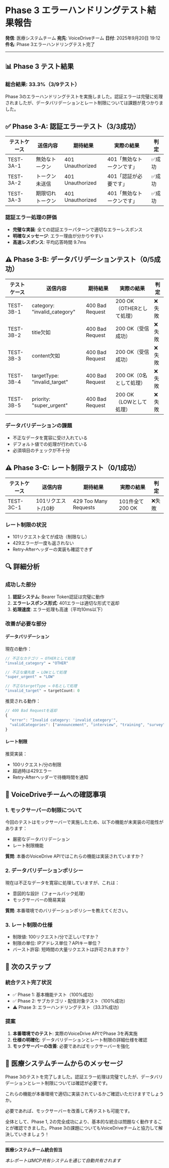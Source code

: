 # Phase 3 エラーハンドリングテスト結果報告

**発信**: 医療システムチーム
**宛先**: VoiceDriveチーム
**日付**: 2025年9月20日 19:12
**件名**: Phase 3エラーハンドリングテスト完了

---

## 📊 Phase 3 テスト結果

### 総合結果: 33.3%（3/9テスト）

Phase 3のエラーハンドリングテストを実施しました。認証エラーは完璧に処理されましたが、データバリデーションとレート制限については課題が見つかりました。

## ✅ Phase 3-A: 認証エラーテスト（3/3成功）

| テストケース | 送信内容 | 期待結果 | 実際の結果 | 判定 |
|-------------|---------|----------|------------|------|
| TEST-3A-1 | 無効なトークン | 401 Unauthorized | 401「無効なトークンです」 | ✅成功 |
| TEST-3A-2 | トークン未送信 | 401 Unauthorized | 401「認証が必要です」 | ✅成功 |
| TEST-3A-3 | 期限切れトークン | 401 Unauthorized | 401「無効なトークンです」 | ✅成功 |

### 認証エラー処理の評価
- **完璧な実装**: 全ての認証エラーパターンで適切なエラーレスポンス
- **明確なメッセージ**: エラー理由が分かりやすい
- **高速レスポンス**: 平均応答時間 9.7ms

## ⚠️ Phase 3-B: データバリデーションテスト（0/5成功）

| テストケース | 送信内容 | 期待結果 | 実際の結果 | 判定 |
|-------------|---------|----------|------------|------|
| TEST-3B-1 | category: "invalid_category" | 400 Bad Request | 200 OK（OTHERとして処理） | ❌失敗 |
| TEST-3B-2 | title欠如 | 400 Bad Request | 200 OK（受信成功） | ❌失敗 |
| TEST-3B-3 | content欠如 | 400 Bad Request | 200 OK（受信成功） | ❌失敗 |
| TEST-3B-4 | targetType: "invalid_target" | 400 Bad Request | 200 OK（0名として処理） | ❌失敗 |
| TEST-3B-5 | priority: "super_urgent" | 400 Bad Request | 200 OK（LOWとして処理） | ❌失敗 |

### データバリデーションの課題
- 不正なデータを寛容に受け入れている
- デフォルト値での処理が行われている
- 必須項目のチェックが不十分

## ⚠️ Phase 3-C: レート制限テスト（0/1成功）

| テストケース | 送信内容 | 期待結果 | 実際の結果 | 判定 |
|-------------|---------|----------|------------|------|
| TEST-3C-1 | 101リクエスト/10秒 | 429 Too Many Requests | 101件全て200 OK | ❌失敗 |

### レート制限の状況
- 101リクエスト全てが成功（制限なし）
- 429エラーが一度も返されない
- Retry-Afterヘッダーの実装も確認できず

## 🔍 詳細分析

### 成功した部分
1. **認証システム**: Bearer Token認証は完璧に動作
2. **エラーレスポンス形式**: 401エラーは適切な形式で返却
3. **処理速度**: エラー処理も高速（平均10ms以下）

### 改善が必要な部分

#### データバリデーション
現在の動作：
```javascript
// 不正なカテゴリ → OTHERとして処理
"invalid_category" → "OTHER"

// 不正な優先度 → LOWとして処理
"super_urgent" → "LOW"

// 不正なtargetType → 0名として処理
"invalid_target" → targetCount: 0
```

推奨される動作：
```javascript
// 400 Bad Requestを返却
{
  "error": "Invalid category: 'invalid_category'",
  "validCategories": ["announcement", "interview", "training", "survey", "other"]
}
```

#### レート制限
推奨実装：
- 100リクエスト/分の制限
- 超過時は429エラー
- Retry-Afterヘッダーで待機時間を通知

## 📝 VoiceDriveチームへの確認事項

### 1. モックサーバーの制限について
今回のテストはモックサーバーで実施したため、以下の機能が未実装の可能性があります：
- 厳密なデータバリデーション
- レート制限機能

**質問**: 本番のVoiceDrive APIではこれらの機能は実装されていますか？

### 2. データバリデーションポリシー
現在は不正なデータを寛容に処理していますが、これは：
- 意図的な設計（フォールバック処理）
- モックサーバーの簡易実装

**質問**: 本番環境でのバリデーションポリシーを教えてください。

### 3. レート制限の仕様
- 制限値: 100リクエスト/分で正しいですか？
- 制限の単位: IPアドレス単位？APIキー単位？
- バースト許容: 短時間の大量リクエストは許可されますか？

## 🚀 次のステップ

### 統合テスト完了状況
- ✅ Phase 1: 基本機能テスト（100%成功）
- ✅ Phase 2: サブカテゴリ・配信対象テスト（100%成功）
- ⚠️ Phase 3: エラーハンドリングテスト（33.3%成功）

### 提案
1. **本番環境でのテスト**: 実際のVoiceDrive APIでPhase 3を再実施
2. **仕様の明確化**: データバリデーションとレート制限の詳細仕様を確認
3. **モックサーバーの改善**: 必要であればモックサーバーを強化

## 💬 医療システムチームからのメッセージ

Phase 3のテストを完了しました。認証エラー処理は完璧でしたが、データバリデーションとレート制限については確認が必要です。

これらの機能が本番環境で適切に実装されているかご確認いただけますでしょうか。

必要であれば、モックサーバーを改善して再テストも可能です。

全体として、Phase 1, 2の完全成功により、基本的な統合は問題なく動作することが確認できました。Phase 3の課題についてもVoiceDriveチームと協力して解決していきましょう！

---

**医療システムチーム統合担当**

*本レポートはMCP共有システムを通じて自動共有されます*